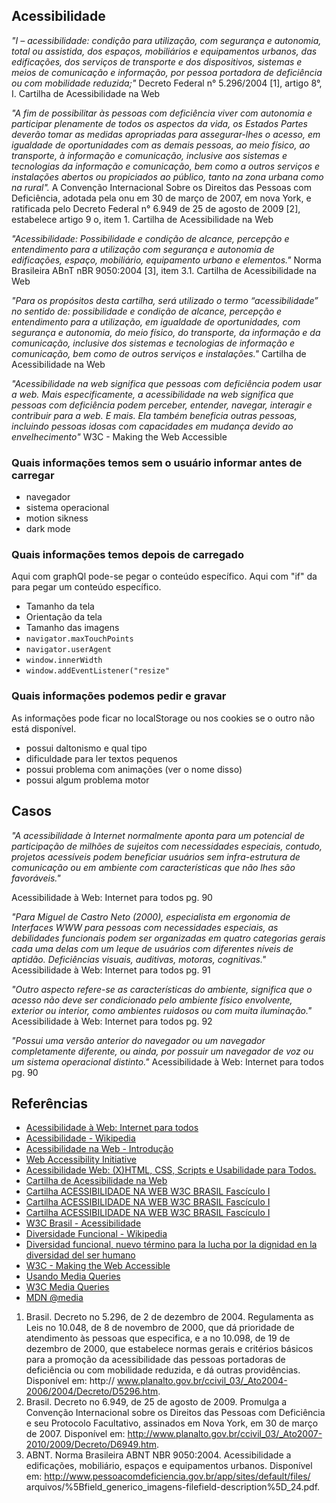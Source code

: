 ## Acessibilidade

*"I – acessibilidade: condição para utilização, com segurança e autonomia, total ou assistida, dos espaços, mobiliários e equipamentos urbanos, das edificações, dos serviços de transporte e dos dispositivos, sistemas e meios de comunicação e informação, por pessoa portadora de deficiência ou com mobilidade reduzida;"* Decreto Federal n° 5.296/2004 [1], artigo 8°, I. Cartilha de Acessibilidade na Web

*"A fim de possibilitar às pessoas com deficiência viver com autonomia e participar plenamente de todos os aspectos da vida, os Estados Partes deverão tomar as medidas apropriadas para assegurar-lhes o acesso, em igualdade de oportunidades com as demais pessoas, ao meio físico, ao transporte, à informação e comunicação, inclusive aos sistemas e tecnologias da informação e comunicação, bem como a outros serviços e instalações abertos ou propiciados ao público, tanto na zona urbana como na rural".* A Convenção Internacional Sobre os Direitos das Pessoas com Deficiência, adotada pela onu em 30 de março de 2007, em nova York, e ratificada pelo Decreto Federal n° 6.949 de 25 de agosto de 2009 [2], estabelece artigo 9 o, item 1. Cartilha de Acessibilidade na Web

*"Acessibilidade: Possibilidade e condição de alcance, percepção e entendimento para a utilização com segurança e autonomia de edificações, espaço, mobiliário, equipamento urbano e elementos."* Norma Brasileira ABnT nBR 9050:2004 [3], item 3.1. Cartilha de Acessibilidade na Web

*"Para os propósitos desta cartilha, será utilizado o termo “acessibilidade” no sentido de: possibilidade e condição de alcance, percepção e entendimento para a utilização, em igualdade de oportunidades, com segurança e autonomia, do meio físico, do transporte, da informação e da comunicação, inclusive dos sistemas e tecnologias de informação e comunicação, bem como de outros serviços e instalações."* Cartilha de Acessibilidade na Web

*"Acessibilidade na web significa que pessoas com deficiência podem usar a web. Mais especificamente, a acessibilidade na web significa que pessoas com deficiência podem perceber, entender, navegar, interagir e contribuir para a web. E mais. Ela também beneficia outras pessoas, incluindo pessoas idosas com capacidades em mudança devido ao envelhecimento"* W3C - Making the Web Accessible


### Quais informações temos sem o usuário informar antes de carregar

- navegador
- sistema operacional
- motion sikness
- dark mode

### Quais informações temos depois de carregado

Aqui com graphQl pode-se pegar o conteúdo específico.
Aqui com "if" da para pegar um conteúdo específico.

- Tamanho da tela
- Orientação da tela
- Tamanho das imagens
- `navigator.maxTouchPoints`
- `navigator.userAgent`
- `window.innerWidth`
- `window.addEventListener("resize"`

### Quais informações podemos pedir e gravar

As informações pode ficar no localStorage ou nos cookies se o outro não está disponível.

- possui daltonismo e qual tipo
- dificuldade para ler textos pequenos
- possui problema com animações (ver o nome disso)
- possui algum problema motor

## Casos

*"A acessibilidade à Internet normalmente aponta para um potencial de participação de milhões de sujeitos com necessidades especiais, contudo, projetos acessíveis podem beneficiar usuários sem infra-estrutura de comunicação ou em ambiente com características que não lhes são favoráveis."*

Acessibilidade à Web: Internet para todos pg. 90

*"Para Miguel de Castro Neto (2000), especialista em ergonomia de Interfaces WWW para pessoas com necessidades especiais, as debilidades funcionais podem ser organizadas em quatro categorias gerais cada uma delas com um leque de usuários com diferentes níveis de aptidão. Deficiências visuais, auditivas, motoras, cognitivas."* Acessibilidade à Web: Internet para todos pg. 91

*"Outro aspecto refere-se as características do ambiente, significa que o acesso não deve ser condicionado pelo ambiente físico envolvente, exterior ou interior, como ambientes ruidosos ou com muita iluminação."* Acessibilidade à Web: Internet para todos pg. 92

*"Possui uma versão anterior do navegador ou um navegador completamente diferente, ou ainda, por possuir um navegador de voz ou um sistema operacional distinto."* Acessibilidade à Web: Internet para todos pg. 90

## Referências

- [Acessibilidade à Web: Internet para todos](https://www.seer.ufrgs.br/InfEducTeoriaPratica/article/viewFile/5276/3486)
- [Acessibilidade - Wikipedia](https://pt.wikipedia.org/wiki/Acessibilidade_web)
- [Acessibilidade na Web - Introdução](https://www.brasilmedia.com/Acessibilidade-na-Web.html)
- [Web Accessibility Initiative](https://sites.google.com/site/acessibilidadewebutfpr/web-accessibility-initiative)
- [Acessibilidade Web: (X)HTML, CSS, Scripts e Usabilidade para Todos.](http://www.acessibilidadelegal.com/)
- [Cartilha de Acessibilidade na Web](https://www.w3c.br/pub/Materiais/PublicacoesW3C/cartilha-w3cbr-acessibilidade-web-fasciculo-I.html)
- [Cartilha ACESSIBILIDADE NA WEB W3C BRASIL Fascículo I](https://ceweb.br/media/docs/publicacoes/1/cartilha-w3cbr-acessibilidade-web-fasciculo-I.pdf)
- [Cartilha ACESSIBILIDADE NA WEB W3C BRASIL Fascículo I](https://www.w3c.br/pub/Materiais/PublicacoesW3C/cartilha-w3cbr-acessibilidade-web-fasciculo-II.pdf)
- [Cartilha ACESSIBILIDADE NA WEB W3C BRASIL Fascículo I](https://www.w3c.br/pub/Materiais/PublicacoesW3C/cartilha-w3cbr-acessibilidade-web-fasciculo-III.pdf)
- [W3C Brasil - Acessibilidade](https://www.w3c.br/GT/GrupoAcessibilidade)
- [Diversidade Funcional - Wikipedia](https://pt.wikipedia.org/wiki/Diversidade_funcional)
- [Diversidad funcional, nuevo término para la lucha por la dignidad en la diversidad del ser humano](https://web.archive.org/web/20171031055444/http://www.asoc-ies.org/vidaindepen/docs/diversidad%20funcional_vf.pdf)
- [W3C - Making the Web Accessible](https://www.w3.org/WAI/)
- [Usando Media Queries](https://developer.mozilla.org/pt-BR/docs/Web/Guide/CSS/CSS_Media_queries)
- [W3C Media Queries](https://www.w3.org/TR/css3-mediaqueries/)
- [MDN @media](https://developer.mozilla.org/en-US/docs/Web/CSS/@media)

1. Brasil. Decreto no 5.296, de 2 de dezembro de 2004. Regulamenta as Leis no 10.048, de 8 de novembro de 2000, que dá prioridade de atendimento às pessoas que especifica, e a no 10.098, de 19 de dezembro de 2000, que estabelece normas gerais e critérios básicos para a promoção da acessibilidade das pessoas portadoras de deficiência ou com mobilidade reduzida, e dá outras providências. Disponível em: http:// www.planalto.gov.br/ccivil_03/_Ato2004-2006/2004/Decreto/D5296.htm.
2. Brasil. Decreto no 6.949, de 25 de agosto de 2009. Promulga a Convenção Internacional sobre os Direitos das Pessoas com Deficiência e seu Protocolo Facultativo, assinados em Nova York, em 30 de março de 2007. Disponível em: http://www.planalto.gov.br/ccivil_03/_Ato2007-2010/2009/Decreto/D6949.htm.
3. ABNT. Norma Brasileira ABNT NBR 9050:2004. Acessibilidade a edificações, mobiliário, espaços e equipamentos urbanos. Disponível em: http://www.pessoacomdeficiencia.gov.br/app/sites/default/files/ arquivos/%5Bfield_generico_imagens-filefield-description%5D_24.pdf.
